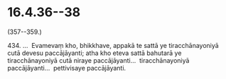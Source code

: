 

# 16.4.36--38



(357--359.)

434\. …  Evamevaṃ kho, bhikkhave, appakā te sattā ye tiracchānayoniyā cutā devesu paccājāyanti; atha kho eteva sattā bahutarā ye tiracchānayoniyā cutā niraye paccājāyanti…  tiracchānayoniyā paccājāyanti…  pettivisaye paccājāyanti.



